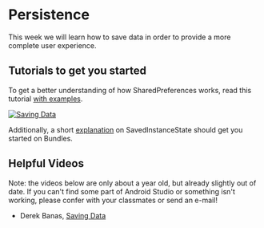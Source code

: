 # Persistence

This week we will learn how to save data in order to provide a more complete user experience.

## Tutorials to get you started

To get a better understanding of how SharedPreferences works, read this tutorial [with examples](http://www.journaldev.com/9412/android-shared-preferences-example-tutorial).

[![Saving Data](http://i.imgur.com/Q1vUnys.png)](https://developer.android.com/training/basics/data-storage/shared-preferences.html)

Additionally, a short [explanation](http://www.quicktips.in/handling-activity-state-using-saved-instance-state-bundle/) on SavedInstanceState should get you started on Bundles.

## Helpful Videos

Note: the videos below are only about a year old, but already slightly out of date. If you can't find some part of Android Studio or something isn't working, please confer with your classmates or send an e-mail!

* Derek Banas, [Saving Data](https://youtu.be/1DOeLy26hOE)
